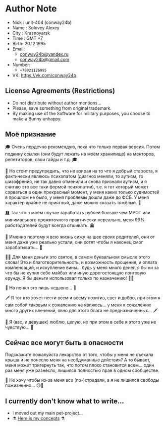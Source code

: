 # Author Note

- Nick : unit-404 (conway24b)
- Name : Solovey Alexey
- City : Krasnoyarsk
- Time : GMT +7
- Birth: 20.12.1995
- Email: 
  - conway24b@yandex.ru
  - conway24b@gmail.com
- Number:
  - `+79921126995`
- VK: https://vk.com/conway24b

## License Agreements (Restrictions)

- Do not distribute without author mentions...
- Please, save something from original trademark.
- By making use of the Software for military purposes, you choose to make a Bunny unhappy.

## Моё признание

🎓 Очень пердечно рекомендую, пока что только первая версия. Потом подкину ссылки (они будут лежать на моём хранилище) на менторов, репетиторов, свои гайды и т.д. 🎓

🧧 Но стоит предупредить, что не взирая на то что я добрый староста, я фактически являюсь психопатом (диагноз меняли, то аутизм, то шизофрения, не так давно отменили и снова признали аутизм, и я считаю это все таки формой психопатии), т.е. я тот который может сорваться в один прекрасный момент, у меня каких только судимостей в прошлом не было, у меня проблемы дошли даже до ФСБ. У меня характер крайне не приятный, даже можно сказать тяжёлый. 🧧

🪦 Так что в моём случае заработать рублей больше чем МРОТ или минимального прожиточного практически нереально, меня 99% работодателей будут всегда отшивать. 🪦

🥀  Именно поэтому я всю жизнь сижу на шее своих родителей, они от меня даже уже реально устали, они хотят чтобы я наконец смог зарабатывать... 🥀

🙏🏼 Для меня деньги это святое, в самом буквальном смысле этого слова! Это и благотворительность, и возможность прощения, и оплата компенсаций, и искупление вины... будь у меня много денег, я бы ни за что бы не купил себе майбах или иную дорогостоящую понтовую ерунду. Я бы деньги использовал только по назначению! 🙏🏼

🥺 Но понял это лишь недавно... 🥺

🗡️ Я тот кто хочет нести всем и всему позитив, свет и добро, при этом я сам собой таковым к сожалению не являюсь... у меня к сожалению много других влечений, явно для этого блага не предназначенных... 🗡️

🖤 Я (вас, и девушек) люблю, целую, но при этом в себе я этого уже не чувствую... 🖤

## Сейчас все могут быть в опасности

Подскажите пожалуйста лекарство от того, чтобы у меня не съехала крыша и не понесло меня на необдуманные действия? А то бывает, меня может тригернуть так, что потом плохо становится всем... один раз меня уже разнесло, лишился полностью прав в одном сообществе.

🥀 Не хочу чтобы из-за меня все (по-)страдали, а я не лишился свободы пожизненно... 😢🥺

## I currently don't know what to write...

- I moved out my main pet-project...
- ⚗️ [Here is my concepts](https://github.com/JSConcept) ⚗️
